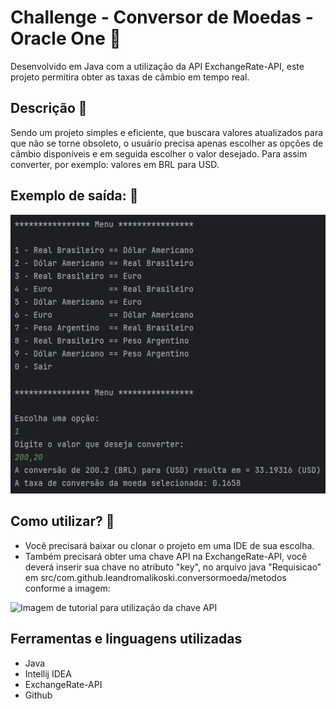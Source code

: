 # Challenge - Conversor de Moedas - Oracle One 🚀
Desenvolvido em Java com a utilização da API ExchangeRate-API, este projeto permitira obter as taxas de cãmbio em tempo real.
## Descrição 💎
Sendo um projeto simples e eficiente, que buscara valores atualizados para que não se torne obsoleto, o usuário precisa apenas escolher as opções de cãmbio disponíveis e em seguida escolher o valor desejado. Para assim converter, por exemplo: valores em BRL para USD.
## Exemplo de saída: 💎
<img src="src/com/github/leandromalikoski/conversormoeda/img/resultadoSaida.png" alt="Imagem de exemplo de resultado do programa">

## Como utilizar? 🚀
* Você precisará baixar ou clonar o projeto em uma IDE de sua escolha.
* Também precisará obter uma chave API na ExchangeRate-API, você deverá inserir sua chave no atributo "key", no arquivo java "Requisicao" em src/com.github.leandromalikoski.conversormoeda/metodos conforme a imagem:
<img src="img/tutorialChave.png" alt="Imagem de tutorial para utilização da chave API">

## Ferramentas e linguagens utilizadas
* Java
* Intellij IDEA
* ExchangeRate-API
* Github